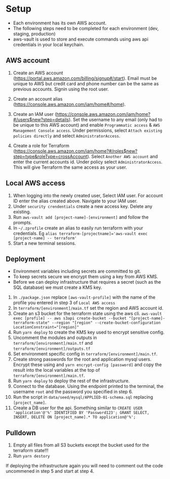 # Setup

- Each environment has its own AWS account.
- The following steps need to be completed for each environment (dev, staging, production)
- aws-vault is used to store and execute commands using aws api credentials in your local keychain.

## AWS account

1. Create an AWS account (https://portal.aws.amazon.com/billing/signup#/start). Email must be unique to AWS but credit card and phone number can be the same as previous accounts. Signin using the root user.

2. Create an account alias (https://console.aws.amazon.com/iam/home#/home).

3. Create an IAM user (https://console.aws.amazon.com/iam/home?#/users$new?step=details). Set the username to any email (only had to be unique to this AWS account) and enable `Programmatic access` & `AWS Management Console access`. Under permissions, select `Attach existing policies directly` and select `AdministratorAccess`.

4. Create a role for Terraform (https://console.aws.amazon.com/iam/home?#/roles$new?step=type&roleType=crossAccount). Select `Another AWS account` and enter the current accounts id. Under policy select `AdministratorAccess`. This will give Terraform the same access as your user.

## Local AWS access

1. When logging into the newly created user, Select IAM user. For account ID enter the alias created above. Navigate to your IAM user.
2. Under `security crendentials` create a new access key. Delete any existing.
3. Run `aws-vault add [project-name]-[environment]` and follow the prompts.
4. In `~/.zprofile` create an alias to easily run terraform with your credentials. Eg `alias terraform-[projectname]='aws-vault exec [project-name] -- terraform'`
5. Start a new terminal sessions.

## Deployment

- Environment variables including secrets are committed to git.
- To keep secrets secure we encrypt them using a key from AWS KMS.
- Before we can deploy infrastructure that requires a secret (such as the SQL database) we must create a KMS key.

1. In `./package.json` replace `[aws-vault-profile]` with the name of the profile you entered in step 3 of `Local AWS access`
2. In `terraform/[environment]/main.tf` set the region and AWS account id.
3. Create an s3 bucket for the terraform state using the aws cli. `aws-vault exec [profile] -- aws s3api create-bucket --bucket "[project-name]-terraform-state" --region "[region" --create-bucket-configuration LocationConstraint="[region]"`
4. Run `yarn deploy` to create the KMS key used to encrypt sensitive config.
5. Uncomment the modules and outputs in `terraform/[environment]/main.tf` and `terraform/[environment]/outputs.tf`
6. Set environment specific config in `terraform/[environment]/main.tf`.
7. Create strong passwords for the root and application mysql users. Encrypt these using and `yarn encrypt-config [password]` and copy the result into the local variables at the top of `terraform/[environment]/main.tf`.
8. Run `yarn deploy` to deploy the rest of the infrastructure.
9. Connect to the database. Using the endpoint printed to the terminal, the username `root` and the password you specified in step 6.
10. Run the script in `data/seed/mysql/APPLIED-01-schema.sql` replacing `[project_name]`.
11. Create a DB user for the api. Something similar to
    `CREATE USER 'application'@'%' IDENTIFIED BY 'Password123'; GRANT SELECT, INSERT, DELETE ON [project_name].* TO application@'%';`

## Pulldown

1. Empty all files from all S3 buckets except the bucket used for the terraform state!!!
2. Run `yarn destory`

If deploying the infrastructure again you will need to comment out the code uncommened in step 5 and start at step 4.

